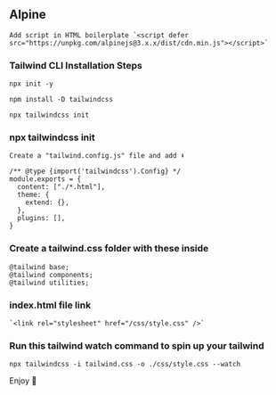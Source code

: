 ## Alpine
```
Add script in HTML boilerplate `<script defer src="https://unpkg.com/alpinejs@3.x.x/dist/cdn.min.js"></script>`
```

### Tailwind CLI Installation Steps
```
npx init -y
```
```
npm install -D tailwindcss
```
```
npx tailwindcss init
```

### npx tailwindcss init
```
Create a "tailwind.config.js" file and add ⬇️ 

/** @type {import('tailwindcss').Config} */
module.exports = {
  content: ["./*.html"],
  theme: {
    extend: {},
  },
  plugins: [],
}
```
### Create a tailwind.css folder with these inside
```
@tailwind base;
@tailwind components;
@tailwind utilities;
```
### index.html file link
```
`<link rel="stylesheet" href="/css/style.css" />`
 ```
### Run this tailwind watch command to spin up your tailwind
```
npx tailwindcss -i tailwind.css -o ./css/style.css --watch
```

Enjoy :palm_tree:
